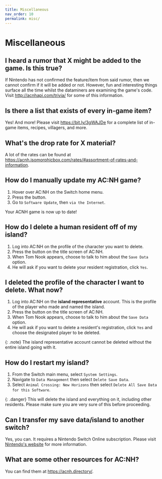 ```yaml
---
title: Miscellaneous
nav_order: 10
permalink: misc/
---
```


# Miscellaneous
## I heard a rumor that X might be added to the game. Is this true?
If Nintendo has not confirmed the feature/item from said rumor, then we cannot confirm if it will be added or not. However, fun and interesting things surface all the time whilst the dataminers are examining the game's code. Visit <http://acnhapi.com/trivia/> for some of this information.

## Is there a list that exists of every in-game item?
Yes! And more! Please visit <https://bit.ly/3gWAJDe> for a complete list of in-game items, recipes, villagers, and more.

## What's the drop rate for X material?
A lot of the rates can be found at <https://acnh.isomorphicbox.com/rates/#assortment-of-rates-and-information>.

## How do I manually update my AC:NH game?
1. Hover over AC:NH on the Switch home menu.
2. Press the <span class="icon-Plus"></span> button.
3. Go to `Software Update`, then `via the Internet`.

Your ACNH game is now up to date!

## How do I delete a human resident off of my island?
1. Log into AC:NH on the profile of the character you want to delete.
2. Press the <span class="icon-Minus"></span> button on the title screen of AC:NH.
3. When Tom Nook appears, choose to talk to him about the `Save Data` option.
4. He will ask if you want to delete your resident registration, click `Yes`. 

## I deleted the profile of the character I want to delete. What now?
1. Log into AC:NH on the **island representative** account. This is the profile of the player who made and named the island.
2. Press the <span class="icon-Minus"></span> button on the title screen of AC:NH.
3. When Tom Nook appears, choose to talk to him about the `Save Data` option.
4. He will ask if you want to delete a resident's registration, click `Yes` and choose the designated player to be deleted. 

{: .note}
The island representative account cannot be deleted without the entire island going with it.

## How do I restart my island?
1. From the Switch main menu, select `System Settings`.
2. Navigate to `Data Management` then select `Delete Save Data`.
3. Select `Animal Crossing: New Horizons` then select `Delete All Save Data for this Software`.

{: .danger}
This will delete the island and everything on it, including other residents. Please make sure you are very sure of this before proceeding. 

## Can I transfer my save data/island to another switch?
Yes, you can. It requires a Nintendo Switch Online subscription. Please visit [Nintendo's website](https://en-americas-support.nintendo.com/app/answers/detail/a_id/53668/~/how-to-transfer-animal-crossing%3A-new-horizons-save-data) for more information.  

## What are some other resources for AC:NH?
You can find them at <https://acnh.directory/>.  